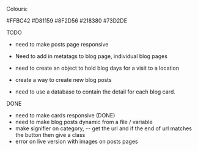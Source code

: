 Colours: 

#FFBC42
#D81159
#8F2D56
#218380
#73D2DE

TODO

- need to make posts page responsive
- Need to add in metatags to blog page, individual blog pages
- need to create an object to hold blog days for a visit to a location
- create a way to create new blog posts


- need to use a database to contain the detail for each blog card.


DONE
- need to make cards responsive (DONE)
- need to make blog posts dynamic from a file / variable
- make signifier on category, 
-- get the url and if the end of url matches the button then give a class
- error on live version with images on posts pages
